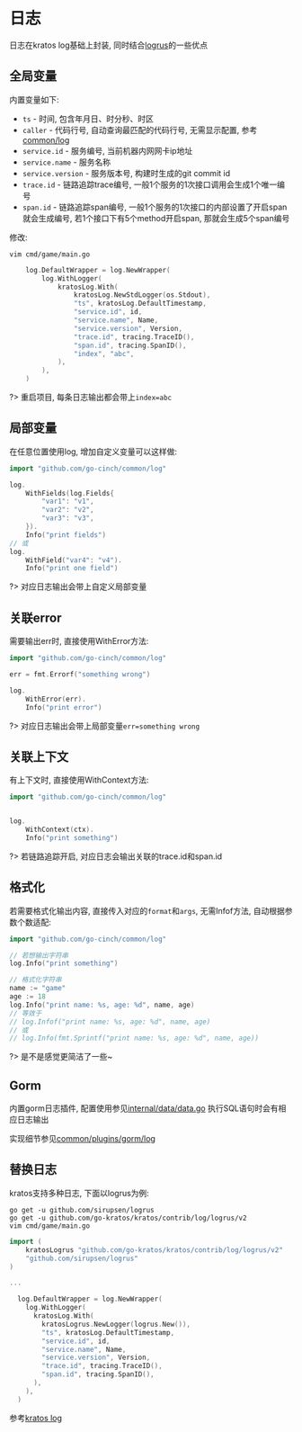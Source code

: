 # 日志


日志在kratos log基础上封装, 同时结合[logrus](https://github.com/sirupsen/logrus)的一些优点


## 全局变量


内置变量如下:
- `ts` - 时间, 包含年月日、时分秒、时区
- `caller` - 代码行号, 自动查询最匹配的代码行号, 无需显示配置, 参考[common/log](https://github.com/go-cinch/common/blob/master/log/kratos.go#L130)
- `service.id` - 服务编号, 当前机器内网网卡ip地址
- `service.name` - 服务名称
- `service.version` - 服务版本号, 构建时生成的git commit id
- `trace.id` - 链路追踪trace编号, 一般1个服务的1次接口调用会生成1个唯一编号
- `span.id` - 链路追踪span编号, 一般1个服务的1次接口的内部设置了开启span就会生成编号, 若1个接口下有5个method开启span, 那就会生成5个span编号

修改:
```shell
vim cmd/game/main.go
```

```go
    log.DefaultWrapper = log.NewWrapper(
		log.WithLogger(
			kratosLog.With(
				kratosLog.NewStdLogger(os.Stdout),
				"ts", kratosLog.DefaultTimestamp,
				"service.id", id,
				"service.name", Name,
				"service.version", Version,
				"trace.id", tracing.TraceID(),
				"span.id", tracing.SpanID(),
				"index", "abc",
			),
		),
	)
```

?> 重启项目, 每条日志输出都会带上`index=abc`


## 局部变量


在任意位置使用log, 增加自定义变量可以这样做:
```go
import "github.com/go-cinch/common/log"

log.
	WithFields(log.Fields{
        "var1": "v1",
        "var2": "v2",
        "var3": "v3",
    }).
	Info("print fields")
// 或
log.
	WithField("var4": "v4").
	Info("print one field")
```

?> 对应日志输出会带上自定义局部变量


## 关联error


需要输出err时, 直接使用WithError方法:
```go
import "github.com/go-cinch/common/log"

err = fmt.Errorf("something wrong")

log.
	WithError(err).
	Info("print error")
```

?> 对应日志输出会带上局部变量`err=something wrong`


## 关联上下文


有上下文时, 直接使用WithContext方法:
```go
import "github.com/go-cinch/common/log"


log.
    WithContext(ctx).
	Info("print something")
```

?> 若链路追踪开启, 对应日志会输出关联的trace.id和span.id


## 格式化


若需要格式化输出内容, 直接传入对应的`format`和`args`, 无需Infof方法, 自动根据参数个数适配:
```go
import "github.com/go-cinch/common/log"

// 若想输出字符串
log.Info("print something")

// 格式化字符串
name := "game"
age := 18
log.Info("print name: %s, age: %d", name, age)
// 等效于
// log.Infof("print name: %s, age: %d", name, age)
// 或
// log.Info(fmt.Sprintf("print name: %s, age: %d", name, age))
```

?> 是不是感觉更简洁了一些~


## Gorm


内置gorm日志插件, 配置使用参见[internal/data/data.go](https://github.com/go-cinch/layout/blob/dev/internal/data/data.go#L146)
执行SQL语句时会有相应日志输出

实现细节参见[common/plugins/gorm/log](https://github.com/go-cinch/common/blob/master/plugins/gorm/log/log.go)

## 替换日志


kratos支持多种日志, 下面以logrus为例:

```shell
go get -u github.com/sirupsen/logrus
go get -u github.com/go-kratos/kratos/contrib/log/logrus/v2
vim cmd/game/main.go
```

```go
import (
	kratosLogrus "github.com/go-kratos/kratos/contrib/log/logrus/v2"
	"github.com/sirupsen/logrus"
)

...

  log.DefaultWrapper = log.NewWrapper(
    log.WithLogger(
      kratosLog.With(
        kratosLogrus.NewLogger(logrus.New()),
        "ts", kratosLog.DefaultTimestamp,
        "service.id", id,
        "service.name", Name,
        "service.version", Version,
        "trace.id", tracing.TraceID(),
        "span.id", tracing.SpanID(),
      ),
    ),
  )
```

参考[kratos log](https://go-kratos.dev/docs/component/log#%E9%80%82%E9%85%8D%E5%AE%9E%E7%8E%B0)